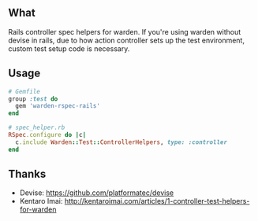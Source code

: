 ## What

Rails controller spec helpers for warden. If you're using warden
without devise in rails, due to how action controller sets up the test
environment, custom test setup code is necessary.

## Usage

```ruby
# Gemfile
group :test do
  gem 'warden-rspec-rails'
end

# spec_helper.rb
RSpec.configure do |c|
  c.include Warden::Test::ControllerHelpers, type: :controller
end
```

## Thanks

* Devise: https://github.com/platformatec/devise
* Kentaro Imai: http://kentaroimai.com/articles/1-controller-test-helpers-for-warden

